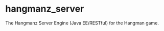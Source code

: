 hangmanz_server
===============

The Hangmanz Server Engine (Java EE/RESTful) for the Hangman game.
